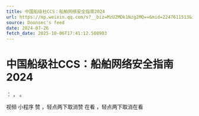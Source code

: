 ```yaml
---
title: 中国船级社CCS：船舶网络安全指南2024
url: https://mp.weixin.qq.com/s?__biz=MzU2MDk1Nzg2MQ==&mid=2247611513&idx=1&sn=36f90f9a80ae17c88b39fb4fa8e18c22
source: Doonsec's feed
date: 2024-07-26
fetch_date: 2025-10-06T17:41:12.508903
---
```


# 中国船级社CCS：船舶网络安全指南2024

：
，
。

视频
小程序
赞
，轻点两下取消赞
在看
，轻点两下取消在看